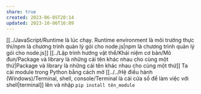 ```yaml
---
share: true
created: 2023-06-05T20:14
updated: 2023-10-06T16:09
---
```

[[../JavaScript/Runtime là lúc chạy. Runtime environment là môi trường thực thi/npm là chương trình quản lý gói cho node.js|npm là chương trình quản lý gói cho node.js]] 
[[../Lập trình hướng vật thể/Khái niệm cơ bản/Mô đun/Package và library là những cái tên khác nhau cho cùng một thứ|Package và library là những cái tên khác nhau cho cùng một thứ]]
Ta cài module trong Python bằng cách mở [[../../Hệ điều hành (Windows)/Terminal, shell, console/Terminal là cái cửa sổ để làm việc với shell|terminal]] lên và nhập
`pip install tên_module`
